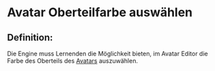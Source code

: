 # Avatar Oberteilfarbe auswählen


## Definition:

Die Engine muss Lernenden die Möglichkeit bieten, im Avatar Editor die Farbe des Oberteils des [Avatars](Avatar-GE.md) auszuwählen.




